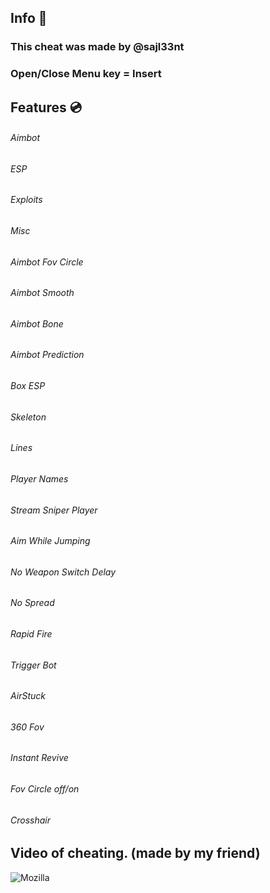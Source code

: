 ## Info 📝
### This cheat was made by @sajl33nt
### Open/Close Menu key = Insert

## Features 💿
###### Aimbot
###### ESP
###### Exploits
###### Misc
###### Aimbot Fov Circle
###### Aimbot Smooth
###### Aimbot Bone
###### Aimbot Prediction
###### Box ESP
###### Skeleton
###### Lines
###### Player Names
###### Stream Sniper Player
###### Aim While Jumping
###### No Weapon Switch Delay
###### No Spread
###### Rapid Fire
###### Trigger Bot
###### AirStuck
###### 360 Fov
###### Instant Revive
###### Fov Circle off/on
###### Crosshair

## Video of cheating. (made by my friend)
![Mozilla](https://streamable.com/xmx49y)
